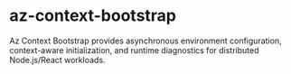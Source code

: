 # az-context-bootstrap
Az Context Bootstrap provides asynchronous environment configuration, context-aware initialization, and runtime diagnostics for distributed Node.js/React workloads.
